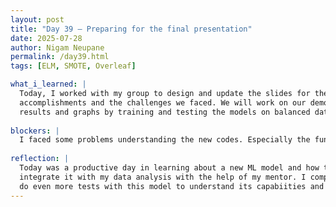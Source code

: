 ```yaml
---
layout: post
title: "Day 39 – Preparing for the final presentation"
date: 2025-07-28
author: Nigam Neupane
permalink: /day39.html
tags: [ELM, SMOTE, Overleaf]

what_i_learned: |
  Today, I worked with my group to design and update the slides for the final presentation. We divided work and started writing about our project, our 
  accomplishments and the challenges we faced. We will work on our demo video soon. I continued updating the project overleaf as well. I included more 
  results and graphs by training and testing the models on balanced data without cross-validation.
  
blockers: |
  I faced some problems understanding the new codes. Especially the functions defined in its internal codes.
  
reflection: |
  Today was a productive day in learning about a new ML model and how to implement it. The codes were very difficult to understand but I was able to 
  integrate it with my data analysis with the help of my mentor. I compared the results and updated them to the group research paper in Overleaf. I will 
  do even more tests with this model to understand its capabiities and limitations.
---
```

